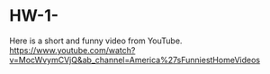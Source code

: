 # HW-1-

Here is a short and funny video from YouTube.
https://www.youtube.com/watch?v=MocWvymCVjQ&ab_channel=America%27sFunniestHomeVideos

